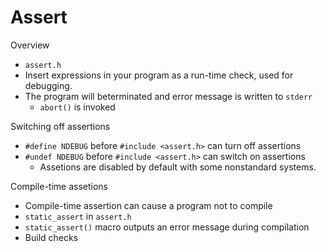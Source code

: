# Assert

Overview
- `assert.h`
- Insert expressions in your program as a run-time check, used for debugging.
- The program will beterminated and error message is written to `stderr`
  - `abort()` is invoked

Switching off assertions
- `#define NDEBUG` before `#include <assert.h>` can turn off assertions
- `#undef NDEBUG` before `#include <assert.h>` can switch on assertions
  - Assetions are disabled by default with some nonstandard systems. 

Compile-time assetions
- Compile-time assertion can cause a program not to compile
- `static_assert` in `assert.h`
- `static_assert()` macro outputs an error message during compilation
- Build checks